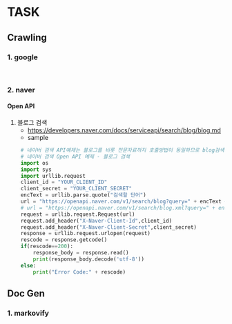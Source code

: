 # TASK

## __Crawling__

### 1. google

</br>

### 2. naver
#### Open API
1. 블로그 검색
   - https://developers.naver.com/docs/serviceapi/search/blog/blog.md
   - sample
   ```python 
    # 네이버 검색 API예제는 블로그를 비롯 전문자료까지 호출방법이 동일하므로 blog검색만 대표로 예제를 올렸습니다.
    # 네이버 검색 Open API 예제 - 블로그 검색
    import os
    import sys
    import urllib.request
    client_id = "YOUR_CLIENT_ID"
    client_secret = "YOUR_CLIENT_SECRET"
    encText = urllib.parse.quote("검색할 단어")
    url = "https://openapi.naver.com/v1/search/blog?query=" + encText # json 결과
    # url = "https://openapi.naver.com/v1/search/blog.xml?query=" + encText # xml 결과
    request = urllib.request.Request(url)
    request.add_header("X-Naver-Client-Id",client_id)
    request.add_header("X-Naver-Client-Secret",client_secret)
    response = urllib.request.urlopen(request)
    rescode = response.getcode()
    if(rescode==200):
        response_body = response.read()
        print(response_body.decode('utf-8'))
    else:
        print("Error Code:" + rescode)
   ```

## **Doc Gen**

### 1. markovify
